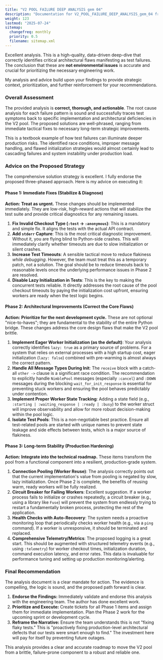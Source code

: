 ```yaml
---
title: "V2 POOL FAILURE DEEP ANALYSIS gem 04"
description: "Documentation for V2_POOL_FAILURE_DEEP_ANALYSIS_gem_04 from the Dspex repository."
weight: 123
lastmod: "2025-07-24"
sitemap:
  changefreq: monthly
  priority: 0.5
  filename: sitemap.xml
---
```



Excellent analysis. This is a high-quality, data-driven deep-dive that correctly identifies critical architectural flaws manifesting as test failures. The conclusion that these are **not environmental issues** is accurate and crucial for prioritizing the necessary engineering work.

My analysis and advice build upon your findings to provide strategic context, prioritization, and further reinforcement for your recommendations.

### Overall Assessment

The provided analysis is **correct, thorough, and actionable**. The root cause analysis for each failure pattern is sound and successfully traces test symptoms back to specific implementation and architectural deficiencies in the V2 pool. The proposed solutions are well-phrased, ranging from immediate tactical fixes to necessary long-term strategic improvements.

This is a textbook example of how test failures can illuminate deeper production risks. The identified race conditions, improper message handling, and flawed initialization strategies would almost certainly lead to cascading failures and system instability under production load.

### Advice on the Proposed Strategy

The comprehensive solution strategy is excellent. I fully endorse the proposed three-phased approach. Here is my advice on executing it:

#### **Phase 1: Immediate Fixes (Stabilize & Diagnose)**

**Action:** **Treat as urgent.** These changes should be implemented immediately. They are low-risk, high-reward actions that will stabilize the test suite and provide critical diagnostics for any remaining issues.

1.  **Fix Invalid Checkout Type (`:test` -> `:anonymous`)**: This is a mandatory and simple fix. It aligns the tests with the actual API contract.
2.  **Add `stderr` Capture**: This is the most critical diagnostic improvement. Without it, you are flying blind to Python-side crashes. This will immediately clarify whether timeouts are due to slow initialization or silent crashes.
3.  **Increase Test Timeouts**: A sensible tactical move to reduce flakiness *while debugging*. However, the team must treat this as a temporary patch, not a solution. The goal should be to reduce timeouts back to reasonable levels once the underlying performance issues in Phase 2 are resolved.
4.  **Disable Lazy Initialization in Tests**: This is the key to making the concurrent tests reliable. It directly addresses the root cause of the pool checkout timeouts by paying the initialization cost upfront, ensuring workers are ready when the test logic begins.

#### **Phase 2: Architectural Improvements (Correct the Core Flaws)**

**Action:** **Prioritize for the next development cycle.** These are not optional "nice-to-haves"; they are fundamental to the stability of the entire Python bridge. These changes address the core design flaws that make the V2 pool brittle.

1.  **Implement Eager Worker Initialization (as the default)**: Your analysis correctly identifies `lazy: true` as a primary source of problems. For a system that relies on external processes with a high startup cost, eager initialization (`lazy: false`) combined with pre-warming is almost always the correct pattern.
2.  **Handle All Message Types During Init**: The `receive` block with a catch-all `other ->` clause is a significant race condition. The recommendation to explicitly handle `NimblePool` messages (especially `:cancel`) and `:DOWN` messages during the blocking `wait_for_init_response` is essential for preventing stuck workers and ensuring the pool behaves predictably under contention.
3.  **Implement Proper Worker State Tracking**: Adding a state field (e.g., `:starting | :waiting_response | :ready | :busy`) to the worker struct will improve observability and allow for more robust decision-making within the pool logic.
4.  **Isolate Test Pools**: This is a non-negotiable best practice. Ensure all test-related pools are started with unique names to prevent state leakage and side effects between tests, which is a major source of flakiness.

#### **Phase 3: Long-term Stability (Production Hardening)**

**Action:** **Integrate into the technical roadmap.** These items transform the pool from a functional component into a resilient, production-grade system.

1.  **Connection Pooling (Worker Reuse)**: The analysis correctly points out that the current implementation's value from pooling is negated by slow, lazy initialization. Once Phase 2 is complete, the benefits of reusing warm, ready workers will be fully realized.
2.  **Circuit Breaker for Failing Workers**: Excellent suggestion. If a worker process fails to initialize or crashes repeatedly, a circuit breaker (e.g., using a library like `Fuse`) will prevent the system from endlessly trying to restart a fundamentally broken process, protecting the rest of the application.
3.  **Health Checks with Auto-Recovery**: The system needs a proactive monitoring loop that periodically checks worker health (e.g., via a `ping` command). If a worker is unresponsive, it should be terminated and replaced.
4.  **Comprehensive Telemetry/Metrics**: The proposed logging is a great start. This should be augmented with structured telemetry events (e.g., using `:telemetry`) for worker checkout times, initialization duration, command execution latency, and error rates. This data is invaluable for performance tuning and setting up production monitoring/alerting.

### Final Recommendation

The analysis document is a clear mandate for action. The evidence is compelling, the logic is sound, and the proposed path forward is clear.

1.  **Endorse the Findings:** Immediately validate and endorse this analysis with the engineering team. The author has done excellent work.
2.  **Prioritize and Execute:** Create tickets for all Phase 1 items and assign them for immediate implementation. Plan the Phase 2 work for the upcoming sprint or development cycle.
3.  **Reframe the Narrative:** Ensure the team understands this is not "fixing flaky tests." This is "proactively fixing production-level architectural defects that our tests were smart enough to find." The investment here will pay for itself by preventing future outages.

This analysis provides a clear and accurate roadmap to move the V2 pool from a brittle, failure-prone component to a robust and reliable one.
